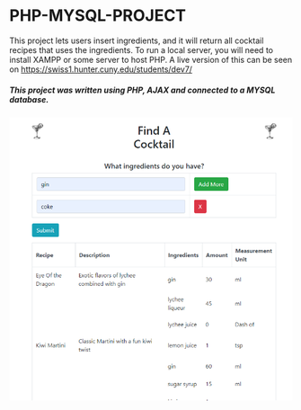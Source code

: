 # PHP-MYSQL-PROJECT
This project lets users insert ingredients, and it will return all cocktail recipes that uses the ingredients.
To run a local server, you will need to install XAMPP or some server to host PHP.
A live version of this can be seen on https://swiss1.hunter.cuny.edu/students/dev7/

##### This project was written using PHP, AJAX and connected to a MYSQL database.


![Image of demo](PHPMYSQL.png)
